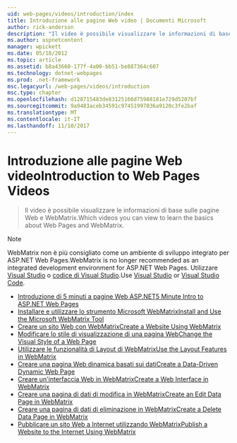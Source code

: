 ```yaml
---
uid: web-pages/videos/introduction/index
title: Introduzione alle pagine Web video | Documenti Microsoft
author: rick-anderson
description: "Il video è possibile visualizzare le informazioni di base sulle pagine Web e WebMatrix."
ms.author: aspnetcontent
manager: wpickett
ms.date: 05/18/2012
ms.topic: article
ms.assetid: b8a43660-177f-4a00-bb51-be887364c607
ms.technology: dotnet-webpages
ms.prod: .net-framework
msc.legacyurl: /web-pages/videos/introduction
msc.type: chapter
ms.openlocfilehash: d128715483de83125166d75988181e729d5207bf
ms.sourcegitcommit: 9a9483aceb34591c97451997036a9120c3fe2baf
ms.translationtype: MT
ms.contentlocale: it-IT
ms.lasthandoff: 11/10/2017
---
```

<a name="introduction-to-web-pages-videos"></a><span data-ttu-id="6fefc-103">Introduzione alle pagine Web video</span><span class="sxs-lookup"><span data-stu-id="6fefc-103">Introduction to Web Pages Videos</span></span>
====================
> <span data-ttu-id="6fefc-104">Il video è possibile visualizzare le informazioni di base sulle pagine Web e WebMatrix.</span><span class="sxs-lookup"><span data-stu-id="6fefc-104">Which videos you can view to learn the basics about Web Pages and WebMatrix.</span></span>

> [!NOTE] 
> <span data-ttu-id="6fefc-105">WebMatrix non è più consigliato come un ambiente di sviluppo integrato per ASP.NET Web Pages.</span><span class="sxs-lookup"><span data-stu-id="6fefc-105">WebMatrix is no longer recommended as an integrated development environment for ASP.NET Web Pages.</span></span> <span data-ttu-id="6fefc-106">Utilizzare [Visual Studio](xref:aspnet/web-pages/overview/getting-started/program-asp-net-web-pages-in-visual-studio) o [codice di Visual Studio](https://code.visualstudio.com/).</span><span class="sxs-lookup"><span data-stu-id="6fefc-106">Use [Visual Studio](xref:aspnet/web-pages/overview/getting-started/program-asp-net-web-pages-in-visual-studio) or [Visual Studio Code](https://code.visualstudio.com/).</span></span>


- [<span data-ttu-id="6fefc-107">Introduzione di 5 minuti a pagine Web ASP.NET</span><span class="sxs-lookup"><span data-stu-id="6fefc-107">5 Minute Intro to ASP.NET Web Pages</span></span>](5-minute-introduction-to-aspnet-web-pages.md)
- [<span data-ttu-id="6fefc-108">Installare e utilizzare lo strumento Microsoft WebMatrix</span><span class="sxs-lookup"><span data-stu-id="6fefc-108">Install and Use the Microsoft WebMatrix Tool</span></span>](install-and-use-the-microsoft-webmatrix-tool.md)
- [<span data-ttu-id="6fefc-109">Creare un sito Web con WebMatrix</span><span class="sxs-lookup"><span data-stu-id="6fefc-109">Create a Website Using WebMatrix</span></span>](create-a-website-using-webmatrix.md)
- [<span data-ttu-id="6fefc-110">Modificare lo stile di visualizzazione di una pagina Web</span><span class="sxs-lookup"><span data-stu-id="6fefc-110">Change the Visual Style of a Web Page</span></span>](change-the-visual-style-of-a-web-page.md)
- [<span data-ttu-id="6fefc-111">Utilizzare le funzionalità di Layout di WebMatrix</span><span class="sxs-lookup"><span data-stu-id="6fefc-111">Use the Layout Features in WebMatrix</span></span>](use-the-layout-features-in-webmatrix.md)
- [<span data-ttu-id="6fefc-112">Creare una pagina Web dinamica basati sui dati</span><span class="sxs-lookup"><span data-stu-id="6fefc-112">Create a Data-Driven Dynamic Web Page</span></span>](create-a-data-driven-dynamic-web-page.md)
- [<span data-ttu-id="6fefc-113">Creare un'interfaccia Web in WebMatrix</span><span class="sxs-lookup"><span data-stu-id="6fefc-113">Create a Web Interface in WebMatrix</span></span>](create-a-web-interface-in-webmatrix.md)
- [<span data-ttu-id="6fefc-114">Creare una pagina di dati di modifica in WebMatrix</span><span class="sxs-lookup"><span data-stu-id="6fefc-114">Create an Edit Data Page in WebMatrix</span></span>](create-an-edit-data-page-in-webmatrix.md)
- [<span data-ttu-id="6fefc-115">Creare una pagina di dati di eliminazione in WebMatrix</span><span class="sxs-lookup"><span data-stu-id="6fefc-115">Create a Delete Data Page in WebMatrix</span></span>](create-a-delete-data-page-in-webmatrix.md)
- [<span data-ttu-id="6fefc-116">Pubblicare un sito Web a Internet utilizzando WebMatrix</span><span class="sxs-lookup"><span data-stu-id="6fefc-116">Publish a Website to the Internet Using WebMatrix</span></span>](publish-a-website-to-the-internet-using-webmatrix.md)

